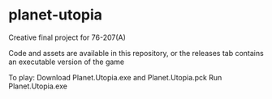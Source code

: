 # planet-utopia

Creative final project for 76-207(A)

Code and assets are available in this repository, or the releases tab contains an executable version of the game

To play:
Download Planet.Utopia.exe and Planet.Utopia.pck
Run Planet.Utopia.exe
